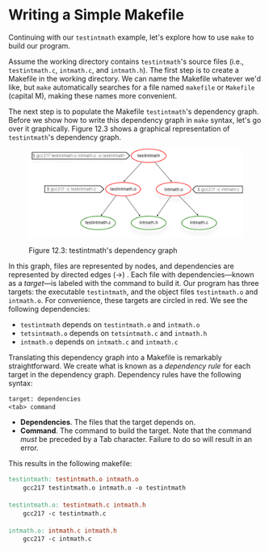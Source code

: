 # Writing a Simple Makefile

Continuing with our `testintmath` example, let's explore how to use `make` to build our program.

Assume the working directory contains `testintmath`'s source files (i.e., `testintmath.c`, `intmath.c`, and `intmath.h`). The first step is to create a Makefile in the working directory. We can name the Makefile whatever we'd like, but `make` automatically searches for a file named `makefile` or `Makefile` (capital M), making these names more convenient.

The next step is to populate the Makefile `testintmath`'s dependency graph. Before we show how to write this dependency graph in `make` syntax, let's go over it graphically. Figure 12.3 shows a graphical representation of `testintmath`'s dependency graph.

<figure><img src="../.gitbook/assets/Group 125 (1).png" alt="" width="563"><figcaption><p>Figure 12.3: testintmath's dependency graph</p></figcaption></figure>

In this graph, files are represented by nodes, and dependencies are represented by directed edges (->) . Each file with dependencies—known as a _target_—is labeled with the command to build it. Our program has three targets: the executable `testintmath`, and the object files `testintmath.o` and `intmath.o`. For convenience, these targets are circled in red. We see the following dependencies:

* `testintmath` depends on `testintmath.o` and `intmath.o`
* `tetsintmath.o` depends on `tetsintmath.c` and `intmath.h`
* `intmath.o` depends on `intmath.c` and `intmath.c`

Translating this dependency graph into a Makefile is remarkably straightforward. We create what is known as a _dependency rule_ for each target in the dependency graph. Dependency rules have the following syntax:

```
target: dependencies
<tab> command
```

* **Dependencies**. The files that the target depends on.
* **Command**. The command to build the target. Note that the command _must_ be preceded by a Tab character. Failure to do so will result in an error.

This results in the following makefile:

```makefile
testintmath: testintmath.o intmath.o
    gcc217 testintmath.o intmath.o -o testintmath

testintmath.o: testintmath.c intmath.h
    gcc217 -c testintmath.c

intmath.o: intmath.c intmath.h
    gcc217 -c intmath.c
```

